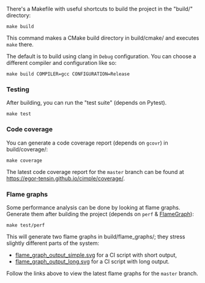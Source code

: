 There's a Makefile with useful shortcuts to build the project in the "build/"
directory:

    make build

This command makes a CMake build directory in build/cmake/ and executes `make`
there.

The default is to build using clang in `Debug` configuration.
You can choose a different compiler and configuration like so:

    make build COMPILER=gcc CONFIGURATION=Release

### Testing

After building, you can run the "test suite" (depends on Pytest).

    make test

### Code coverage

You can generate a code coverage report (depends on `gcovr`) in
build/coverage/:

    make coverage

The latest code coverage report for the `master` branch can be found at
https://egor-tensin.github.io/cimple/coverage/.

### Flame graphs

Some performance analysis can be done by looking at flame graphs.
Generate them after building the project (depends on `perf` & [FlameGraph]):

    make test/perf

[FlameGraph]: https://github.com/brendangregg/FlameGraph

This will generate two flame graphs in build/flame_graphs/; they stress
slightly different parts of the system:

* [flame_graph_output_simple.svg] for a CI script with short output,
* [flame_graph_output_long.svg] for a CI script with long output.

[flame_graph_output_simple.svg]: https://egor-tensin.github.io/cimple/flame_graphs/flame_graph_output_simple.svg
[flame_graph_output_long.svg]: https://egor-tensin.github.io/cimple/flame_graphs/flame_graph_output_long.svg

Follow the links above to view the latest flame graphs for the `master` branch.
